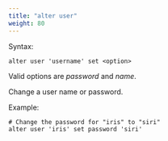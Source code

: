 ```yaml
---
title: "alter user"
weight: 80
---
```


Syntax:

    alter user 'username' set <option>

Valid options are *password* and *name*.

Change a user name or password.

Example:

    # Change the password for "iris" to "siri"
    alter user 'iris' set password 'siri'
